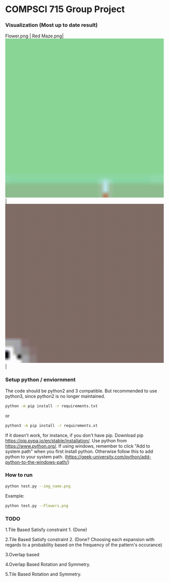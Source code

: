 # COMPSCI 715 Group Project

<!--
#### Tile Based (Adjacency extracted from input image relationships)

Flower.png             |  Skyline.png           |    Spirals.png           |  
:-------------------------:|:-------------------------:|:-------------------------:|
![Flower](./gifs/Flowers_speedup.gif) |![Skyline](./gifs/Skyline_speedup.gif) |![Spirals](./gifs/Spirals_speedup.gif)

#### Overlap Based (Needs fixing...)
Flower.png             |  Skyline.png           |    Cat.png           |  Red Maze.png           |  
:-------------------------:|:-------------------------:|:-------------------------:|:-------------------------:|
![Flower](./gifs/Flowers.png.gif) |![Skyline](./gifs/Skyline.png.gif) |![Spirals](./gifs/Cat.png.gif)|![Red Maze](./gifs/RedMaze.png.gif)
-->
### Visualization (Most up to date result)
Flower.png             | Red Maze.png| 
![Flower](./wfc_outputs/Flowers.png.gif) | ![Red Maze](./gifs/RedMaze.png.gif)|


### Setup python / enviornment
The code should be python2 and 3 compatible.
But recommended to use python3, since python2 is no longer maintained.

```bash
python -m pip install -r requirements.txt

```
or 
```bash
python3 -m pip install -r requirements.xt
```

If it doesn't work, for instance, if you don't have pip. Download pip https://pip.pypa.io/en/stable/installation/.
Use python from https://www.python.org/.
If using windows, remember to click "Add to system path" when you first install python. Otherwise follow
this to add python to your system path.
(https://geek-university.com/python/add-python-to-the-windows-path/)

### How to run

```bash
python test.py --img_name.png
```
Example:
```bash
python test.py --Flowers.png
```


### TODO

1.Tile Based Satisfy constraint 1. (Done)


2.Tile Based Satisfy constraint 2. (Done? Choosing each expansion with regards to a probability based on the frequency of the pattern's occurance)


3.Overlap based


4.Overlap Based Rotation and Symmetry.


5.Tile Based Rotation and Symmetry.




